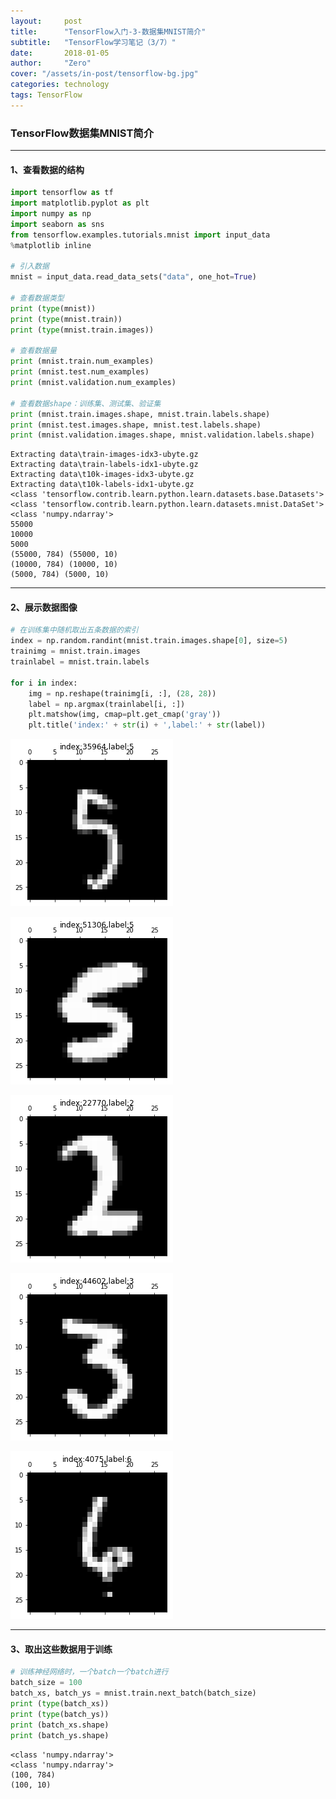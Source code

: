 ```yaml
---
layout:     post
title:      "TensorFlow入门-3-数据集MNIST简介"
subtitle:   "TensorFlow学习笔记（3/7）"
date:       2018-01-05
author:     "Zero"
cover: "/assets/in-post/tensorflow-bg.jpg"
categories: technology
tags: TensorFlow
---
```


### TensorFlow数据集MNIST简介

---

#### 1、查看数据的结构


```python
import tensorflow as tf
import matplotlib.pyplot as plt
import numpy as np
import seaborn as sns
from tensorflow.examples.tutorials.mnist import input_data
%matplotlib inline

# 引入数据
mnist = input_data.read_data_sets("data", one_hot=True)

# 查看数据类型
print (type(mnist))
print (type(mnist.train))
print (type(mnist.train.images))

# 查看数据量
print (mnist.train.num_examples)
print (mnist.test.num_examples)
print (mnist.validation.num_examples)

# 查看数据shape：训练集、测试集、验证集
print (mnist.train.images.shape, mnist.train.labels.shape)
print (mnist.test.images.shape, mnist.test.labels.shape)
print (mnist.validation.images.shape, mnist.validation.labels.shape)
```

    Extracting data\train-images-idx3-ubyte.gz
    Extracting data\train-labels-idx1-ubyte.gz
    Extracting data\t10k-images-idx3-ubyte.gz
    Extracting data\t10k-labels-idx1-ubyte.gz
    <class 'tensorflow.contrib.learn.python.learn.datasets.base.Datasets'>
    <class 'tensorflow.contrib.learn.python.learn.datasets.mnist.DataSet'>
    <class 'numpy.ndarray'>
    55000
    10000
    5000
    (55000, 784) (55000, 10)
    (10000, 784) (10000, 10)
    (5000, 784) (5000, 10)

---

#### 2、展示数据图像


```python
# 在训练集中随机取出五条数据的索引
index = np.random.randint(mnist.train.images.shape[0], size=5)
trainimg = mnist.train.images
trainlabel = mnist.train.labels

for i in index:
    img = np.reshape(trainimg[i, :], (28, 28))
    label = np.argmax(trainlabel[i, :])
    plt.matshow(img, cmap=plt.get_cmap('gray'))
    plt.title('index:' + str(i) + ',label:' + str(label))
```


![png](/assets/in-post/tensorflow3/output_3_0.png)



![png](/assets/in-post/tensorflow3/output_3_1.png)



![png](/assets/in-post/tensorflow3/output_3_2.png)



![png](/assets/in-post/tensorflow3/output_3_3.png)



![png](/assets/in-post/tensorflow3/output_3_4.png)

---

#### 3、取出这些数据用于训练


```python
# 训练神经网络时，一个batch一个batch进行
batch_size = 100
batch_xs, batch_ys = mnist.train.next_batch(batch_size)
print (type(batch_xs))
print (type(batch_ys))
print (batch_xs.shape)
print (batch_ys.shape)
```

    <class 'numpy.ndarray'>
    <class 'numpy.ndarray'>
    (100, 784)
    (100, 10)
